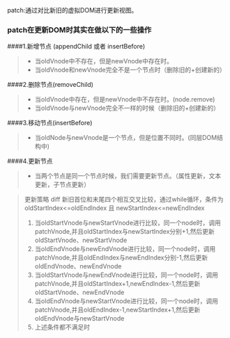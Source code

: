 patch:通过对比新旧的虚拟DOM进行更新视图。



### patch在更新DOM时其实在做以下的一些操作
####1.新增节点 (appendChild  或者 insertBefore)
>* 当oldVnode中不存在，但是newVnode中存在时。
>* 当oldVnode和newVnode完全不是一个节点时（删除旧的+创建新的）

####2.删除节点(removeChild)
>* 当oldVnode中存在，但是newVnode中不存在时。(node.remove)
>* 当oldVnode与newVnode完全不一样的时候（删除旧的+创建新的）

####3.移动节点(insertBefore)
>* 当oldNode与newVnode是一个节点，但是位置不同时。(同层DOM结构中)

####4.更新节点
>* 当两个节点是同一个节点时候，我们需要更新节点。（属性更新，文本更新，子节点更新）




>更新策略 diff 新旧首位和末尾四个相互交叉比较，通过while循环，条件为oldStartIndex<=oldEndIndex 且 newStartIndex<=newEndIndex
>1. 当oldStartVnode与newStartVnode进行比较，同一个node时，调用patchVnode,并且oldStartIndex与newStartIndex分别+1,然后更新oldStartVnode、newStartVnode
>2. 当oldEndVnode与newEndVnode进行比较，同一个node时，调用patchVnode,并且oldEndIndex与newEndIndex分别-1,然后更新oldEndVnode、newEndVnode
>3. 当oldStartVnode与newEndVnode进行比较，同一个node时，调用patchVnode,并且oldStartIndex+1,newEndIndex-1,然后更新oldStartVnode、newEndVnode
>4. 当oldEndVnode与newStartVnode进行比较，同一个node时，调用patchVnode,并且oldEndIndex-1,newStartIndex+1,然后更新oldEndVnode与newStartVnode
>5. 上述条件都不满足时
>>



